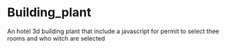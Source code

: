 # Building_plant
An hotel 3d building plant that include a javascript for permit to select thee rooms and who witch are selected
